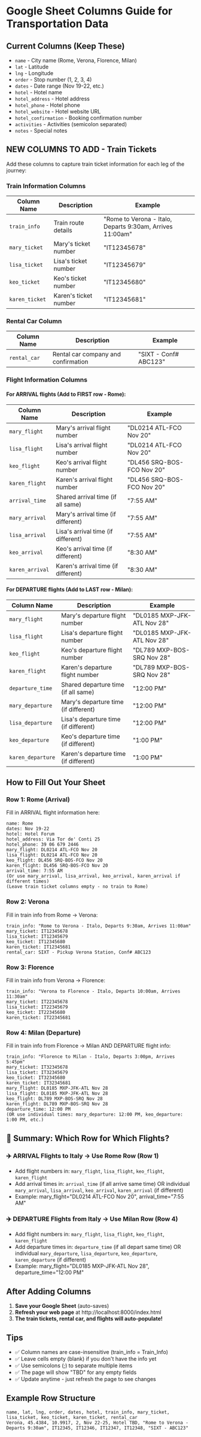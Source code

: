 # Google Sheet Columns Guide for Transportation Data

## Current Columns (Keep These)
- `name` - City name (Rome, Verona, Florence, Milan)
- `lat` - Latitude
- `lng` - Longitude
- `order` - Stop number (1, 2, 3, 4)
- `dates` - Date range (Nov 19-22, etc.)
- `hotel` - Hotel name
- `hotel_address` - Hotel address
- `hotel_phone` - Hotel phone
- `hotel_website` - Hotel website URL
- `hotel_confirmation` - Booking confirmation number
- `activities` - Activities (semicolon separated)
- `notes` - Special notes

## NEW COLUMNS TO ADD - Train Tickets

Add these columns to capture train ticket information for each leg of the journey:

### Train Information Columns
| Column Name | Description | Example |
|-------------|-------------|---------|
| `train_info` | Train route details | "Rome to Verona - Italo, Departs 9:30am, Arrives 11:00am" |
| `mary_ticket` | Mary's ticket number | "IT12345678" |
| `lisa_ticket` | Lisa's ticket number | "IT12345679" |
| `keo_ticket` | Keo's ticket number | "IT12345680" |
| `karen_ticket` | Karen's ticket number | "IT12345681" |

### Rental Car Column
| Column Name | Description | Example |
|-------------|-------------|---------|
| `rental_car` | Rental car company and confirmation | "SIXT - Conf# ABC123" |

### Flight Information Columns

#### For ARRIVAL flights (Add to FIRST row - Rome):
| Column Name | Description | Example |
|-------------|-------------|---------|
| `mary_flight` | Mary's arrival flight number | "DL0214 ATL-FCO Nov 20" |
| `lisa_flight` | Lisa's arrival flight number | "DL0214 ATL-FCO Nov 20" |
| `keo_flight` | Keo's arrival flight number | "DL456 SRQ-BOS-FCO Nov 20" |
| `karen_flight` | Karen's arrival flight number | "DL456 SRQ-BOS-FCO Nov 20" |
| `arrival_time` | Shared arrival time (if all same) | "7:55 AM" |
| `mary_arrival` | Mary's arrival time (if different) | "7:55 AM" |
| `lisa_arrival` | Lisa's arrival time (if different) | "7:55 AM" |
| `keo_arrival` | Keo's arrival time (if different) | "8:30 AM" |
| `karen_arrival` | Karen's arrival time (if different) | "8:30 AM" |

#### For DEPARTURE flights (Add to LAST row - Milan):
| Column Name | Description | Example |
|-------------|-------------|---------|
| `mary_flight` | Mary's departure flight number | "DL0185 MXP-JFK-ATL Nov 28" |
| `lisa_flight` | Lisa's departure flight number | "DL0185 MXP-JFK-ATL Nov 28" |
| `keo_flight` | Keo's departure flight number | "DL789 MXP-BOS-SRQ Nov 28" |
| `karen_flight` | Karen's departure flight number | "DL789 MXP-BOS-SRQ Nov 28" |
| `departure_time` | Shared departure time (if all same) | "12:00 PM" |
| `mary_departure` | Mary's departure time (if different) | "12:00 PM" |
| `lisa_departure` | Lisa's departure time (if different) | "12:00 PM" |
| `keo_departure` | Keo's departure time (if different) | "1:00 PM" |
| `karen_departure` | Karen's departure time (if different) | "1:00 PM" |

## How to Fill Out Your Sheet

### Row 1: Rome (Arrival)
Fill in ARRIVAL flight information here:
```
name: Rome
dates: Nov 19-22
hotel: Hotel Forum
hotel_address: Via Tor de' Conti 25
hotel_phone: 39 06 679 2446
mary_flight: DL0214 ATL-FCO Nov 20
lisa_flight: DL0214 ATL-FCO Nov 20
keo_flight: DL456 SRQ-BOS-FCO Nov 20
karen_flight: DL456 SRQ-BOS-FCO Nov 20
arrival_time: 7:55 AM
(Or use mary_arrival, lisa_arrival, keo_arrival, karen_arrival if different times)
(Leave train ticket columns empty - no train to Rome)
```

### Row 2: Verona
Fill in train info from Rome → Verona:
```
train_info: "Rome to Verona - Italo, Departs 9:30am, Arrives 11:00am"
mary_ticket: IT12345678
lisa_ticket: IT12345679
keo_ticket: IT12345680
karen_ticket: IT12345681
rental_car: SIXT - Pickup Verona Station, Conf# ABC123
```

### Row 3: Florence
Fill in train info from Verona → Florence:
```
train_info: "Verona to Florence - Italo, Departs 10:00am, Arrives 11:30am"
mary_ticket: IT22345678
lisa_ticket: IT22345679
keo_ticket: IT22345680
karen_ticket: IT22345681
```

### Row 4: Milan (Departure)
Fill in train info from Florence → Milan AND DEPARTURE flight info:
```
train_info: "Florence to Milan - Italo, Departs 3:00pm, Arrives 5:45pm"
mary_ticket: IT32345678
lisa_ticket: IT32345679
keo_ticket: IT32345680
karen_ticket: IT32345681
mary_flight: DL0185 MXP-JFK-ATL Nov 28
lisa_flight: DL0185 MXP-JFK-ATL Nov 28
keo_flight: DL789 MXP-BOS-SRQ Nov 28
karen_flight: DL789 MXP-BOS-SRQ Nov 28
departure_time: 12:00 PM
(OR use individual times: mary_departure: 12:00 PM, keo_departure: 1:00 PM, etc.)
```

## 📝 Summary: Which Row for Which Flights?

### ✈️ **ARRIVAL Flights to Italy** → Use **Rome Row (Row 1)**
- Add flight numbers in: `mary_flight`, `lisa_flight`, `keo_flight`, `karen_flight`
- Add arrival times in: `arrival_time` (if all arrive same time) OR individual `mary_arrival`, `lisa_arrival`, `keo_arrival`, `karen_arrival` (if different)
- Example: mary_flight="DL0214 ATL-FCO Nov 20", arrival_time="7:55 AM"

### ✈️ **DEPARTURE Flights from Italy** → Use **Milan Row (Row 4)**
- Add flight numbers in: `mary_flight`, `lisa_flight`, `keo_flight`, `karen_flight`
- Add departure times in: `departure_time` (if all depart same time) OR individual `mary_departure`, `lisa_departure`, `keo_departure`, `karen_departure` (if different)
- Example: mary_flight="DL0185 MXP-JFK-ATL Nov 28", departure_time="12:00 PM"

## After Adding Columns

1. **Save your Google Sheet** (auto-saves)
2. **Refresh your web page** at http://localhost:8000/index.html
3. **The train tickets, rental car, and flights will auto-populate!**

## Tips

- ✅ Column names are case-insensitive (train_info = Train_Info)
- ✅ Leave cells empty (blank) if you don't have the info yet
- ✅ Use semicolons (;) to separate multiple items
- ✅ The page will show "TBD" for any empty fields
- ✅ Update anytime - just refresh the page to see changes

## Example Row Structure

```
name, lat, lng, order, dates, hotel, train_info, mary_ticket, lisa_ticket, keo_ticket, karen_ticket, rental_car
Verona, 45.4384, 10.9917, 2, Nov 22-25, Hotel TBD, "Rome to Verona - Departs 9:30am", IT12345, IT12346, IT12347, IT12348, "SIXT - ABC123"
```
